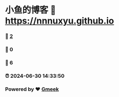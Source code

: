 # 小鱼的博客 :link: https://nnnuxyu.github.io 
### :page_facing_up: [2](https://nnnuxyu.github.io/tag.html) 
### :speech_balloon: 0 
### :hibiscus: 6 
### :alarm_clock: 2024-06-30 14:33:50 
### Powered by :heart: [Gmeek](https://github.com/Meekdai/Gmeek)

